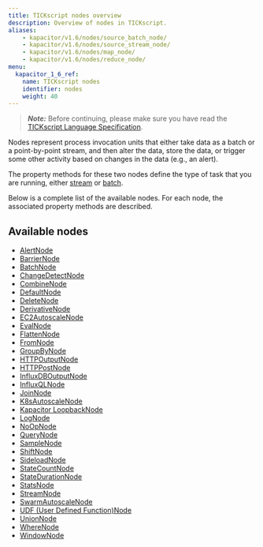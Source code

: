 ```yaml
---
title: TICKscript nodes overview
description: Overview of nodes in TICKscript.
aliases:
    - kapacitor/v1.6/nodes/source_batch_node/
    - kapacitor/v1.6/nodes/source_stream_node/
    - kapacitor/v1.6/nodes/map_node/
    - kapacitor/v1.6/nodes/reduce_node/
menu:
  kapacitor_1_6_ref:
    name: TICKscript nodes
    identifier: nodes
    weight: 40
---
```


> ***Note:*** Before continuing, please make sure you have read the
> [TICKscript Language Specification](/kapacitor/v1.6/tick/).

Nodes represent process invocation units that either take data as a batch or a point-by-point stream, and then alter the data, store the data, or trigger some other activity based on changes in the data (e.g., an alert).

The property methods for these two nodes define the type of task that you are running, either
[stream](/kapacitor/v1.6/introduction/getting-started/#trigger-alerts-from-stream-data)
or
[batch](/kapacitor/v1.6/introduction/getting-started/#trigger-alerts-from-batch-data).

Below is a complete list of the available nodes. For each node, the associated property methods are described.

## Available nodes

* [AlertNode](/kapacitor/v1.6/nodes/alert_node)
* [BarrierNode](/kapacitor/v1.6/nodes/barrier_node)
* [BatchNode](/kapacitor/v1.6/nodes/batch_node)
* [ChangeDetectNode](/kapacitor/v1.6/nodes/change_detect_node)
* [CombineNode](/kapacitor/v1.6/nodes/combine_node)
* [DefaultNode](/kapacitor/v1.6/nodes/default_node)
* [DeleteNode](/kapacitor/v1.6/nodes/delete_node)
* [DerivativeNode](/kapacitor/v1.6/nodes/derivative_node)
* [EC2AutoscaleNode](/kapacitor/v1.6/nodes/ec2_autoscale_node)
* [EvalNode](/kapacitor/v1.6/nodes/eval_node)
* [FlattenNode](/kapacitor/v1.6/nodes/flatten_node)
* [FromNode](/kapacitor/v1.6/nodes/from_node)
* [GroupByNode](/kapacitor/v1.6/nodes/group_by_node)
* [HTTPOutputNode](/kapacitor/v1.6/nodes/http_out_node)
* [HTTPPostNode](/kapacitor/v1.6/nodes/http_post_node)
* [InfluxDBOutputNode](/kapacitor/v1.6/nodes/influx_d_b_out_node)
* [InfluxQLNode](/kapacitor/v1.6/nodes/influx_q_l_node)
* [JoinNode](/kapacitor/v1.6/nodes/join_node)
* [K8sAutoscaleNode](/kapacitor/v1.6/nodes/k8s_autoscale_node)
* [Kapacitor LoopbackNode](/kapacitor/v1.6/nodes/kapacitor_loopback_node)
* [LogNode](/kapacitor/v1.6/nodes/log_node)
* [NoOpNode](/kapacitor/v1.6/nodes/no_op_node)
* [QueryNode](/kapacitor/v1.6/nodes/query_node)
* [SampleNode](/kapacitor/v1.6/nodes/sample_node)
* [ShiftNode](/kapacitor/v1.6/nodes/shift_node)
* [SideloadNode](/kapacitor/v1.6/nodes/sideload_node)
* [StateCountNode](/kapacitor/v1.6/nodes/state_count_node)
* [StateDurationNode](/kapacitor/v1.6/nodes/state_duration_node)
* [StatsNode](/kapacitor/v1.6/nodes/stats_node)
* [StreamNode](/kapacitor/v1.6/nodes/stream_node)
* [SwarmAutoscaleNode](/kapacitor/v1.6/nodes/swarm_autoscale_node)
* [UDF (User Defined Function)Node](/kapacitor/v1.6/nodes/u_d_f_node)
* [UnionNode](/kapacitor/v1.6/nodes/union_node)
* [WhereNode](/kapacitor/v1.6/nodes/where_node)
* [WindowNode](/kapacitor/v1.6/nodes/window_node)
